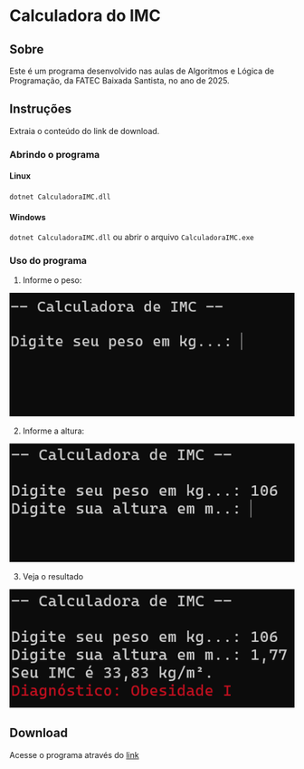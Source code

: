 # Calculadora do IMC

## Sobre
Este é um programa desenvolvido nas aulas de Algoritmos e Lógica de Programação, da FATEC Baixada Santista, no ano de 2025.

## Instruções
Extraia o conteúdo do link de download.

### Abrindo o programa

#### Linux
`dotnet CalculadoraIMC.dll`

#### Windows
`dotnet CalculadoraIMC.dll` ou abrir o arquivo `CalculadoraIMC.exe`

### Uso do programa

1. Informe o peso: 

![](img/passo0001.png)

2. Informe a altura:

![](img/passo0002.png)

3. Veja o resultado

![](img/passo0003.png)

## Download
Acesse o programa através do [link](download/CalculadoraIMC.zip)